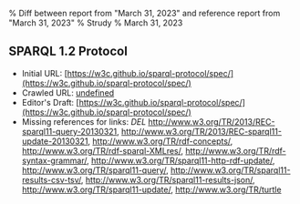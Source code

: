 % Diff between report from "March 31, 2023" and reference report from "March 31, 2023"
% Strudy
% March 31, 2023

## SPARQL 1.2 Protocol

- Initial URL: [https://w3c.github.io/sparql-protocol/spec/](https://w3c.github.io/sparql-protocol/spec/)
- Crawled URL: [undefined](undefined)
- Editor's Draft: [https://w3c.github.io/sparql-protocol/spec/](https://w3c.github.io/sparql-protocol/spec/)
- Missing references for links: *DEL* http://www.w3.org/TR/2013/REC-sparql11-query-20130321, http://www.w3.org/TR/2013/REC-sparql11-update-20130321, http://www.w3.org/TR/rdf-concepts/, http://www.w3.org/TR/rdf-sparql-XMLres/, http://www.w3.org/TR/rdf-syntax-grammar/, http://www.w3.org/TR/sparql11-http-rdf-update/, http://www.w3.org/TR/sparql11-query/, http://www.w3.org/TR/sparql11-results-csv-tsv/, http://www.w3.org/TR/sparql11-results-json/, http://www.w3.org/TR/sparql11-update/, http://www.w3.org/TR/turtle



